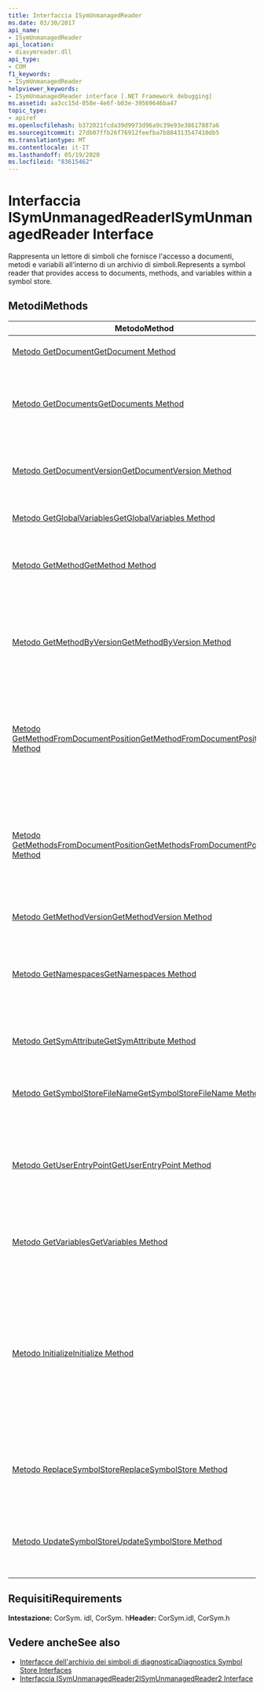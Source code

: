 ```yaml
---
title: Interfaccia ISymUnmanagedReader
ms.date: 03/30/2017
api_name:
- ISymUnmanagedReader
api_location:
- diasymreader.dll
api_type:
- COM
f1_keywords:
- ISymUnmanagedReader
helpviewer_keywords:
- ISymUnmanagedReader interface [.NET Framework debugging]
ms.assetid: aa3cc15d-058e-4e6f-b03e-39569646ba47
topic_type:
- apiref
ms.openlocfilehash: b372021fcda39d9973d96a9c39e93e38617887a6
ms.sourcegitcommit: 27db07ffb26f76912feefba7b884313547410db5
ms.translationtype: MT
ms.contentlocale: it-IT
ms.lasthandoff: 05/19/2020
ms.locfileid: "83615462"
---
```

# <a name="isymunmanagedreader-interface"></a><span data-ttu-id="3917b-102">Interfaccia ISymUnmanagedReader</span><span class="sxs-lookup"><span data-stu-id="3917b-102">ISymUnmanagedReader Interface</span></span>
<span data-ttu-id="3917b-103">Rappresenta un lettore di simboli che fornisce l'accesso a documenti, metodi e variabili all'interno di un archivio di simboli.</span><span class="sxs-lookup"><span data-stu-id="3917b-103">Represents a symbol reader that provides access to documents, methods, and variables within a symbol store.</span></span>  
  
## <a name="methods"></a><span data-ttu-id="3917b-104">Metodi</span><span class="sxs-lookup"><span data-stu-id="3917b-104">Methods</span></span>  
  
|<span data-ttu-id="3917b-105">Metodo</span><span class="sxs-lookup"><span data-stu-id="3917b-105">Method</span></span>|<span data-ttu-id="3917b-106">Descrizione</span><span class="sxs-lookup"><span data-stu-id="3917b-106">Description</span></span>|  
|------------|-----------------|  
|[<span data-ttu-id="3917b-107">Metodo GetDocument</span><span class="sxs-lookup"><span data-stu-id="3917b-107">GetDocument Method</span></span>](isymunmanagedreader-getdocument-method.md)|<span data-ttu-id="3917b-108">Trova un documento.</span><span class="sxs-lookup"><span data-stu-id="3917b-108">Finds a document.</span></span>|  
|[<span data-ttu-id="3917b-109">Metodo GetDocuments</span><span class="sxs-lookup"><span data-stu-id="3917b-109">GetDocuments Method</span></span>](isymunmanagedreader-getdocuments-method.md)|<span data-ttu-id="3917b-110">Restituisce una matrice di tutti i documenti definiti nell'archivio simboli.</span><span class="sxs-lookup"><span data-stu-id="3917b-110">Returns an array of all the documents defined in the symbol store.</span></span>|  
|[<span data-ttu-id="3917b-111">Metodo GetDocumentVersion</span><span class="sxs-lookup"><span data-stu-id="3917b-111">GetDocumentVersion Method</span></span>](isymunmanagedreader-getdocumentversion-method.md)|<span data-ttu-id="3917b-112">Ottiene la versione specificata del documento specificato.</span><span class="sxs-lookup"><span data-stu-id="3917b-112">Gets the specified version of the specified document.</span></span>|  
|[<span data-ttu-id="3917b-113">Metodo GetGlobalVariables</span><span class="sxs-lookup"><span data-stu-id="3917b-113">GetGlobalVariables Method</span></span>](isymunmanagedreader-getglobalvariables-method.md)|<span data-ttu-id="3917b-114">Restituisce tutte le variabili globali.</span><span class="sxs-lookup"><span data-stu-id="3917b-114">Returns all global variables.</span></span>|  
|[<span data-ttu-id="3917b-115">Metodo GetMethod</span><span class="sxs-lookup"><span data-stu-id="3917b-115">GetMethod Method</span></span>](isymunmanagedreader-getmethod-method.md)|<span data-ttu-id="3917b-116">Ottiene un metodo del lettore di simboli, dato un token di metodo.</span><span class="sxs-lookup"><span data-stu-id="3917b-116">Gets a symbol reader method, given a method token.</span></span>|  
|[<span data-ttu-id="3917b-117">Metodo GetMethodByVersion</span><span class="sxs-lookup"><span data-stu-id="3917b-117">GetMethodByVersion Method</span></span>](isymunmanagedreader-getmethodbyversion-method.md)|<span data-ttu-id="3917b-118">Ottiene un metodo del lettore di simboli, dato un token del metodo e un numero di versione di modifica e copia.</span><span class="sxs-lookup"><span data-stu-id="3917b-118">Gets a symbol reader method, given a method token and an edit-and-copy version number.</span></span>|  
|[<span data-ttu-id="3917b-119">Metodo GetMethodFromDocumentPosition</span><span class="sxs-lookup"><span data-stu-id="3917b-119">GetMethodFromDocumentPosition Method</span></span>](isymunmanagedreader-getmethodfromdocumentposition-method.md)|<span data-ttu-id="3917b-120">Restituisce il metodo che contiene il punto di interruzione in corrispondenza della posizione specificata in un documento.</span><span class="sxs-lookup"><span data-stu-id="3917b-120">Returns the method that contains the breakpoint at the given position in a document.</span></span>|  
|[<span data-ttu-id="3917b-121">Metodo GetMethodsFromDocumentPosition</span><span class="sxs-lookup"><span data-stu-id="3917b-121">GetMethodsFromDocumentPosition Method</span></span>](isymunmanagedreader-getmethodsfromdocumentposition-method.md)|<span data-ttu-id="3917b-122">Restituisce una matrice di metodi, ognuno dei quali contiene il punto di interruzione nella posizione specificata in un documento.</span><span class="sxs-lookup"><span data-stu-id="3917b-122">Returns an array of methods, each of which contains the breakpoint at the given position in a document.</span></span>|  
|[<span data-ttu-id="3917b-123">Metodo GetMethodVersion</span><span class="sxs-lookup"><span data-stu-id="3917b-123">GetMethodVersion Method</span></span>](isymunmanagedreader-getmethodversion-method.md)|<span data-ttu-id="3917b-124">Ottiene la versione del metodo.</span><span class="sxs-lookup"><span data-stu-id="3917b-124">Gets the method version.</span></span>|  
|[<span data-ttu-id="3917b-125">Metodo GetNamespaces</span><span class="sxs-lookup"><span data-stu-id="3917b-125">GetNamespaces Method</span></span>](isymunmanagedreader-getnamespaces-method.md)|<span data-ttu-id="3917b-126">Ottiene gli spazi dei nomi definiti in ambito globale all'interno dell'archivio simboli.</span><span class="sxs-lookup"><span data-stu-id="3917b-126">Gets the namespaces defined at global scope within this symbol store.</span></span>|  
|[<span data-ttu-id="3917b-127">Metodo GetSymAttribute</span><span class="sxs-lookup"><span data-stu-id="3917b-127">GetSymAttribute Method</span></span>](isymunmanagedreader-getsymattribute-method.md)|<span data-ttu-id="3917b-128">Ottiene un attributo personalizzato in base al nome.</span><span class="sxs-lookup"><span data-stu-id="3917b-128">Gets a custom attribute based upon its name.</span></span>|  
|[<span data-ttu-id="3917b-129">Metodo GetSymbolStoreFileName</span><span class="sxs-lookup"><span data-stu-id="3917b-129">GetSymbolStoreFileName Method</span></span>](isymunmanagedreader-getsymbolstorefilename-method.md)|<span data-ttu-id="3917b-130">Fornisce il nome file su disco dell'archivio dei simboli.</span><span class="sxs-lookup"><span data-stu-id="3917b-130">Provides the on-disk file name of the symbol store.</span></span>|  
|[<span data-ttu-id="3917b-131">Metodo GetUserEntryPoint</span><span class="sxs-lookup"><span data-stu-id="3917b-131">GetUserEntryPoint Method</span></span>](isymunmanagedreader-getuserentrypoint-method.md)|<span data-ttu-id="3917b-132">Restituisce il metodo specificato come punto di ingresso utente per il modulo, se disponibile.</span><span class="sxs-lookup"><span data-stu-id="3917b-132">Returns the method that was specified as the user entry point for the module, if any.</span></span>|  
|[<span data-ttu-id="3917b-133">Metodo GetVariables</span><span class="sxs-lookup"><span data-stu-id="3917b-133">GetVariables Method</span></span>](isymunmanagedreader-getvariables-method.md)|<span data-ttu-id="3917b-134">Restituisce una variabile non locale, data l'elemento padre e il nome.</span><span class="sxs-lookup"><span data-stu-id="3917b-134">Return a non-local variable, given its parent and name.</span></span>|  
|[<span data-ttu-id="3917b-135">Metodo Initialize</span><span class="sxs-lookup"><span data-stu-id="3917b-135">Initialize Method</span></span>](isymunmanagedreader-initialize-method.md)|<span data-ttu-id="3917b-136">Inizializza il lettore di simboli con l'interfaccia dell'utilità di importazione dei metadati a cui verrà associato questo Reader, insieme al nome file del modulo.</span><span class="sxs-lookup"><span data-stu-id="3917b-136">Initializes the symbol reader with the metadata importer interface that this reader will be associated with, along with the file name of the module.</span></span>|  
|[<span data-ttu-id="3917b-137">Metodo ReplaceSymbolStore</span><span class="sxs-lookup"><span data-stu-id="3917b-137">ReplaceSymbolStore Method</span></span>](isymunmanagedreader-replacesymbolstore-method.md)|<span data-ttu-id="3917b-138">Sostituisce l'archivio dei simboli esistente con un archivio dei simboli delta.</span><span class="sxs-lookup"><span data-stu-id="3917b-138">Replaces the existing symbol store with a delta symbol store.</span></span>|  
|[<span data-ttu-id="3917b-139">Metodo UpdateSymbolStore</span><span class="sxs-lookup"><span data-stu-id="3917b-139">UpdateSymbolStore Method</span></span>](isymunmanagedreader-updatesymbolstore-method.md)|<span data-ttu-id="3917b-140">Aggiorna l'archivio dei simboli esistente con un archivio dei simboli delta.</span><span class="sxs-lookup"><span data-stu-id="3917b-140">Updates the existing symbol store with a delta symbol store.</span></span>|  
  
## <a name="requirements"></a><span data-ttu-id="3917b-141">Requisiti</span><span class="sxs-lookup"><span data-stu-id="3917b-141">Requirements</span></span>  
 <span data-ttu-id="3917b-142">**Intestazione:** CorSym. idl, CorSym. h</span><span class="sxs-lookup"><span data-stu-id="3917b-142">**Header:** CorSym.idl, CorSym.h</span></span>  
  
## <a name="see-also"></a><span data-ttu-id="3917b-143">Vedere anche</span><span class="sxs-lookup"><span data-stu-id="3917b-143">See also</span></span>

- [<span data-ttu-id="3917b-144">Interfacce dell'archivio dei simboli di diagnostica</span><span class="sxs-lookup"><span data-stu-id="3917b-144">Diagnostics Symbol Store Interfaces</span></span>](diagnostics-symbol-store-interfaces.md)
- [<span data-ttu-id="3917b-145">Interfaccia ISymUnmanagedReader2</span><span class="sxs-lookup"><span data-stu-id="3917b-145">ISymUnmanagedReader2 Interface</span></span>](isymunmanagedreader2-interface.md)
